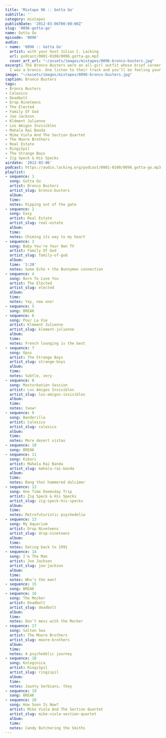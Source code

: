 ```yaml
---
title: 'Mixtape 96 :: Gotta Go'
subtitle: ''
category: mixtapes
publishDate: '2012-03-06T00:00:00Z'
slug: '0096-gotta-go'
name: Gotta Go
episode: '0096'
audio:
- name: '0096 :: Gotta Go'
  artist: with your host Julius C. Lacking
  url: podcast/0001-0100/0096.gotta-go.mp3
  cover_art_url: "~/assets/images/mixtapes/0096-bronco-busters.jpg"
excerpt: The Bronco Busters were an all-girl outfit whose brief career had me wishing
  I was a bronco. One listen to their track and you’ll be feeling your oats as well.
image: "~/assets/images/mixtapes/0096-bronco-busters.jpg"
caption: Bronco Busters
tags:
- Bronco Busters
- Calexico
- Deadbolt
- Drop Nineteens
- The Elected
- Family Of God
- Joe Jackson
- Klément Julienne
- Los Amigos Invisibles
- Mahala Rai Banda
- Mike Viola And The Section Quartet
- The Moore Brothers
- Real Estate
- Ringišpil
- The Strange Boys
- Zig Speck & His Specks
airdate: '2012-03-06'
podcast: https://audio.lacking.org/podcast/0001-0100/0096.gotta-go.mp3
playlist:
- sequence: 1
  song: Gotta Go
  artist: Bronco Busters
  artist_slug: bronco-busters
  album:
  time:
  notes: Ripping out of the gate
- sequence: 2
  song: Easy
  artist: Real Estate
  artist_slug: real-estate
  album:
  time:
  notes: Chiming its way to my heart
- sequence: 3
  song: Baby You're Your Own TV
  artist: Family Of God
  artist_slug: family-of-god
  album:
  time: '3:20'
  notes: Some Echo + the Bunnymen connection
- sequence: 4
  song: Born To Love You
  artist: The Elected
  artist_slug: elected
  album:
  time:
  notes: Yay, new one!
- sequence: 5
  song: BREAK
- sequence: 6
  song: Pour La Vie
  artist: Klément Julienne
  artist_slug: klement-julienne
  album:
  time:
  notes: French lounging is the best
- sequence: 7
  song: Opus
  artist: The Strange Boys
  artist_slug: strange-boys
  album:
  time:
  notes: Subtle, very
- sequence: 8
  song: Masturbation Session
  artist: Los Amigos Invisibles
  artist_slug: los-amigos-invisibles
  album:
  time:
  notes: Yaow!
- sequence: 9
  song: Banderilla
  artist: Calexico
  artist_slug: calexico
  album:
  time:
  notes: More desert vistas
- sequence: 10
  song: BREAK
- sequence: 11
  song: Kibori
  artist: Mahala Rai Banda
  artist_slug: mahala-rai-banda
  album:
  time:
  notes: Bang that hammered dulcimer
- sequence: 12
  song: One Time Doomsday Trip
  artist: Zig Speck & His Specks
  artist_slug: zig-speck-his-specks
  album:
  time:
  notes: Retrofuturistic psychedelia
- sequence: 13
  song: My Aquarium
  artist: Drop Nineteens
  artist_slug: drop-nineteens
  album:
  time:
  notes: Dating back to 1991
- sequence: 14
  song: I'm The Man
  artist: Joe Jackson
  artist_slug: joe-jackson
  album:
  time:
  notes: Who’s the man?
- sequence: 15
  song: BREAK
- sequence: 16
  song: The Mocker
  artist: Deadbolt
  artist_slug: deadbolt
  album:
  time:
  notes: Don’t mess with the Mocker
- sequence: 17
  song: Salton Sea
  artist: The Moore Brothers
  artist_slug: moore-brothers
  album:
  time:
  notes: A psychedelic journey
- sequence: 18
  song: Koleginica
  artist: Ringišpil
  artist_slug: ringispil
  album:
  time:
  notes: Jaunty Serbians, they
- sequence: 19
  song: BREAK
- sequence: 20
  song: How Soon Is Now?
  artist: Mike Viola And The Section Quartet
  artist_slug: mike-viola-section-quartet
  album:
  time:
  notes: Candy Butchering the Smiths
---
```


